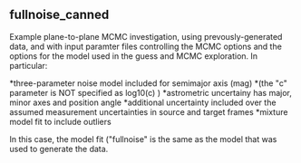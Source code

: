 ## fullnoise_canned

Example plane-to-plane MCMC investigation, using prevously-generated data, and with input paramter files 
controlling the MCMC options and the options for the model used in the guess and MCMC exploration. In 
particular:

*three-parameter noise model included for semimajor axis (mag)
*(the "c" parameter is NOT specified as log10(c) )
*astrometric uncertainy has major, minor axes and position angle
*additional uncertainty included over the assumed measurement uncertainties in source and target frames
*mixture model fit to include outliers

In this case, the model fit ("fullnoise" is the same as the model that was used to generate the data.
